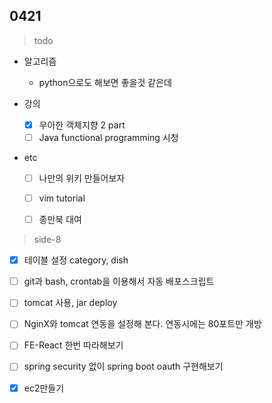## 0421


> todo

- 알고리즘

  - python으로도 해보면 좋을것 같은데
- 강의

  - [x] 우아한 객체지향 2 part
  - [ ] Java functional programming  시청

- etc
  - [ ] 나만의 위키 만들어보자
  - [ ] vim tutorial
  - [ ] 종만북 대여





> side-8

- [x] 테이블 설정 category, dish
- [ ] git과 bash, crontab을 이용해서 자동 배포스크립트
- [ ] tomcat 사용, jar deploy
- [ ] NginX와 tomcat 연동을 설정해 본다. 연동시에는 80포트만 개방
- [ ] FE-React 한번 따라해보기
- [ ] spring security 없이 spring boot oauth 구현해보기
- [x] ec2만들기

